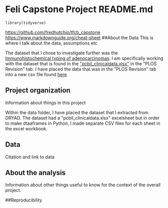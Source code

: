 # Feli Capstone Project README.md
```{r}
library(tidyverse)
```

https://github.com/fredhutchio/tfcb_capstone
https://www.markdownguide.org/cheat-sheet
##About the Data
This is where I talk about the data, assumptions etc

The dataset that I chose to investigate further was the [Immunohistochemical typing of adenocarcinomas](https://datadryad.org/stash/dataset/doi:10.5061/dryad.g8h71).
I am specifically working with the dataset that is found in the ["pcbil_clinicaldata.xlsx"](/data/pcbil_clinicaldata.xlsx) in the "PLOS Revision" tab. I have placed the data that was in the "PLOS Revision" tab into a new csv file found [here](/data/pcbil_clinicaldata_PLOS_REVISION.csv)

## Project organization

Information about things in this project

Within the data folder, I have placed the dataset that I extracted from DRYAD. The dataset had a "pcbil_clinicaldata.xlsx" excelsheet but in order to make dtaaframes in Python, I made separate CSV files for each sheet in the excel workbook.

## Data

Citation and link to data

## About the analysis

Information about other things useful to know for the context of the overall project.

##Reproducibility